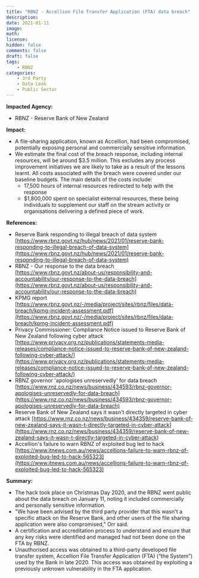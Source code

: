 ```yaml
---
title: "RBNZ - Accellion File Transfer Application (FTA) data breach"
description: 
date: 2021-01-11
image: 
math: 
license: 
hidden: false
comments: false
draft: false
tags: 
    - RBNZ
categories:
    - 3rd Party
    - Data Leak
    - Public Sector
---
```

**Impacted Agency:**
* RBNZ - Reserve Bank of New Zealand

**Impact:**
* A file-sharing application, known as Accellion, had been compromised, potentially exposing personal and commercially sensitive information.
* We estimate the final cost of the breach response, including internal resources, will be around $3.5 million. This excludes any process improvement initiatives we are likely to take as a result of the lessons learnt. All costs associated with the breach were covered under our baseline budgets. The main details of the costs include:
  * 17,500 hours of internal resources redirected to help with the response
  * $1,800,000 spent on specialist external resources, these being individuals to supplement our staff on the stream activity or organisations delivering a defined piece of work.

**References:**
* Reserve Bank responding to illegal breach of data system [https://www.rbnz.govt.nz/hub/news/2021/01/reserve-bank-responding-to-illegal-breach-of-data-system](https://www.rbnz.govt.nz/hub/news/2021/01/reserve-bank-responding-to-illegal-breach-of-data-system)
* RBNZ - Our response to the data breach [https://www.rbnz.govt.nz/about-us/responsibility-and-accountability/our-response-to-the-data-breach](https://www.rbnz.govt.nz/about-us/responsibility-and-accountability/our-response-to-the-data-breach)
* KPMG report [https://www.rbnz.govt.nz/-/media/project/sites/rbnz/files/data-breach/kpmg-incident-assessment.pdf](https://www.rbnz.govt.nz/-/media/project/sites/rbnz/files/data-breach/kpmg-incident-assessment.pdf)
* Privacy Commissioner: Compliance Notice issued to Reserve Bank of New Zealand following cyber attack [https://www.privacy.org.nz/publications/statements-media-releases/compliance-notice-issued-to-reserve-bank-of-new-zealand-following-cyber-attack/](https://www.privacy.org.nz/publications/statements-media-releases/compliance-notice-issued-to-reserve-bank-of-new-zealand-following-cyber-attack/)
* RBNZ governor 'apologises unreservedly' for data breach [https://www.rnz.co.nz/news/business/434593/rbnz-governor-apologises-unreservedly-for-data-breach](https://www.rnz.co.nz/news/business/434593/rbnz-governor-apologises-unreservedly-for-data-breach)
* Reserve Bank of New Zealand says it wasn't directly targeted in cyber attack [https://www.rnz.co.nz/news/business/434359/reserve-bank-of-new-zealand-says-it-wasn-t-directly-targeted-in-cyber-attack](https://www.rnz.co.nz/news/business/434359/reserve-bank-of-new-zealand-says-it-wasn-t-directly-targeted-in-cyber-attack)
* Accellion's failure to warn RBNZ of exploited bug led to hack [https://www.itnews.com.au/news/accellions-failure-to-warn-rbnz-of-exploited-bug-led-to-hack-565323](https://www.itnews.com.au/news/accellions-failure-to-warn-rbnz-of-exploited-bug-led-to-hack-565323)

**Summary:**
* The hack took place on Christmas Day 2020, and the RBNZ went public about the data breach on January 11, noting it included commercially and personally sensitive information.
* "We have been advised by the third party provider that this wasn't a specific attack on the Reserve Bank, and other users of the file sharing application were also compromised," Orr said.
* A certification and accreditation process to understand and ensure that any key risks were identified and managed had not been done on the FTA by RBNZ.
* Unauthorised access was obtained to a third-party developed file transfer system, Accellion File Transfer Application (FTA) (“the System”) used by the Bank in late 2020. This access was obtained by exploiting a previously unknown vulnerability in the FTA application. 